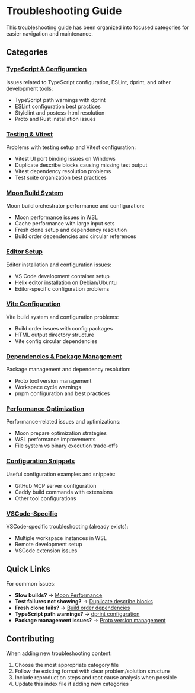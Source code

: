 # Troubleshooting Guide

This troubleshooting guide has been organized into focused categories for easier navigation and maintenance.

## Categories

### [TypeScript & Configuration](TROUBLESHOOTING.typescript.md)
Issues related to TypeScript configuration, ESLint, dprint, and other development tools:
- TypeScript path warnings with dprint
- ESLint configuration best practices
- Stylelint and postcss-html resolution
- Proto and Rust installation issues

### [Testing & Vitest](TROUBLESHOOTING.testing.md)
Problems with testing setup and Vitest configuration:
- Vitest UI port binding issues on Windows
- Duplicate describe blocks causing missing test output
- Vitest dependency resolution problems
- Test suite organization best practices

### [Moon Build System](TROUBLESHOOTING.moon.md)
Moon build orchestrator performance and configuration:
- Moon performance issues in WSL
- Cache performance with large input sets
- Fresh clone setup and dependency resolution
- Build order dependencies and circular references

### [Editor Setup](TROUBLESHOOTING.editors.md)
Editor installation and configuration issues:
- VS Code development container setup
- Helix editor installation on Debian/Ubuntu
- Editor-specific configuration problems

### [Vite Configuration](TROUBLESHOOTING.vite.md)
Vite build system and configuration problems:
- Build order issues with config packages
- HTML output directory structure
- Vite config circular dependencies

### [Dependencies & Package Management](TROUBLESHOOTING.dependencies.md)
Package management and dependency resolution:
- Proto tool version management
- Workspace cycle warnings
- pnpm configuration and best practices

### [Performance Optimization](TROUBLESHOOTING.performance.md)
Performance-related issues and optimizations:
- Moon prepare optimization strategies
- WSL performance improvements
- File system vs binary execution trade-offs

### [Configuration Snippets](TROUBLESHOOTING.configuration.md)
Useful configuration examples and snippets:
- GitHub MCP server configuration
- Caddy build commands with extensions
- Other tool configurations

### [VSCode-Specific](TROUBLESHOOTING.vscode.md)
VSCode-specific troubleshooting (already exists):
- Multiple workspace instances in WSL
- Remote development setup
- VSCode extension issues

## Quick Links

For common issues:
- **Slow builds?** → [Moon Performance](TROUBLESHOOTING.moon.md#moon-performance-in-wsl)
- **Test failures not showing?** → [Duplicate describe blocks](TROUBLESHOOTING.testing.md#vitest-missing-assertions-or-console-output-with-duplicate-describe-blocks)
- **Fresh clone fails?** → [Build order dependencies](TROUBLESHOOTING.moon.md#fresh-clone-setup-lessons-from-the-build-order-saga)
- **TypeScript path warnings?** → [dprint configuration](TROUBLESHOOTING.typescript.md#typescript-path-warnings-with-dprint)
- **Package management issues?** → [Proto version management](TROUBLESHOOTING.dependencies.md#proto-tool-version-management)

## Contributing

When adding new troubleshooting content:
1. Choose the most appropriate category file
2. Follow the existing format with clear problem/solution structure
3. Include reproduction steps and root cause analysis when possible
4. Update this index file if adding new categories